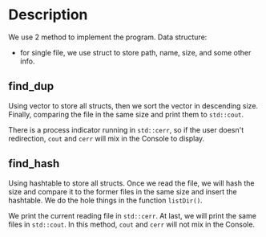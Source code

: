 # Description
We use 2 method to implement the program.
Data structure:
* for single file, we use struct to store path, name, size, and some other info.
## find_dup
Using vector to store all structs, then we sort the vector in descending size. Finally, comparing the file in the same size and print them to `std::cout`.

There is a process indicator running in `std::cerr`, so if the user doesn't redirection, `cout` and `cerr` will mix in the Console to display.
## find_hash
Using hashtable to store all structs. Once we read the file, we will hash the size and compare it to the former files in the same size and insert the hashtable. We do the hole things in the function `listDir()`.

We print the current reading file in `std::cerr`. At last, we will print the same files in `std::cout`.
In this method, `cout` and `cerr` will not mix in the Console.
